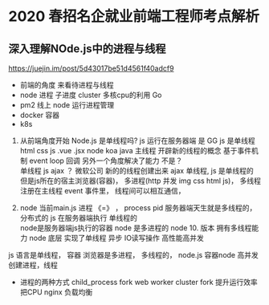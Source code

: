 # 2020 春招名企就业前端工程师考点解析

## 深入理解NOde.js中的进程与线程
https://juejin.im/post/5d43017be51d4561f40adcf9

- 前端的角度 来看待进程与线程
- node 进程 子进度 cluster 多核cpu的利用 Go
- pm2 线上 node 运行进程管理
- docker 容器
- k8s 

1. 从前端角度开始
    Node.js 是单线程吗?  js 运行在服务器端
    是 GG
    js 是单线程 html css js .vue .jsx node koa
    java 主线程   开辟新的线程的概念
    基于事件机制 event loop  回调  另外一个角度解决了能力
    不是？  
    单线程 js
    ajax ？ 微软公司 
    新的的线程创建出来  ajax 单线程,
    js 是单线程的 但是js所在的宿主浏览器(容器)， 多进程(http 并发 img css html js)， 多线程 
    注册在主线程 event 事件里，
    线程间可以相互通信， 

2. node 当前main.js  进程   《=》 ，   process  pid
    服务器端天生就是多线程的，  分布式的 
    js 在服务器端执行  单线程的  
    node是服务器端js执行的容器 node 是多进程的  node 10. 版本 拥有多线程能力
    node 底层  实现了单线程 异步 IO读写操作  高性能高并发 

js 语言是单线程，  容器 浏览器是多进程， 多线程的， 
node.js  容器node   高并发创建进程，线程

- 进程的两种方式
    child_process  fork  web worker
    cluster fork
    提升运行效率 把CPU
    nginx 负载均衡